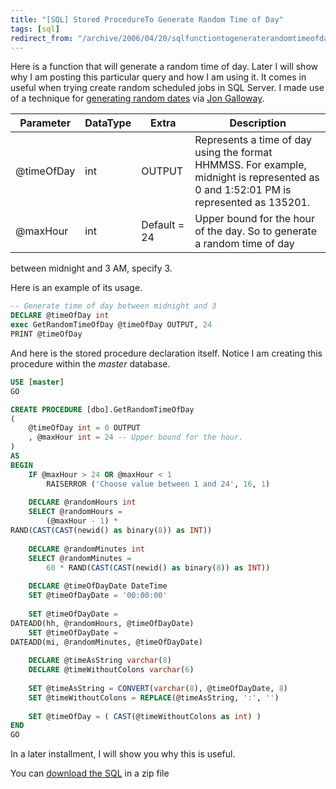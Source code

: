 ```yaml
---
title: "[SQL] Stored ProcedureTo Generate Random Time of Day"
tags: [sql]
redirect_from: "/archive/2006/04/20/sqlfunctiontogeneraterandomtimeofday.aspx/"
---
```


Here is a function that will generate a random time of day. Later I will
show why I am posting this particular query and how I am using it. It
comes in useful when trying create random scheduled jobs in SQL Server.
I made use of a technique for [generating random
dates](http://weblogs.asp.net/jgalloway/archive/2004/03/18/92498.aspx "Random Dates / Data for Testing")
via [Jon
Galloway](http://weblogs.asp.net/jgalloway/archive/2004/03/18/92498.aspx "Jon Galloway's Blog").

Parameter  | DataType |  Extra      | Description
------------|----------|-------------|------------
@timeOfDay |int       |OUTPUT       | Represents a time of day using the format HHMMSS. For example, midnight is represented as 0 and 1:52:01 PM is represented as 135201.
@maxHour   |int       |Default = 24 | Upper bound for the hour of the day. So to generate a random time of day
between midnight and 3 AM, specify 3.

Here is an example of its usage.

```sql
-- Generate time of day between midnight and 3
DECLARE @timeOfDay int
exec GetRandomTimeOfDay @timeOfDay OUTPUT, 24
PRINT @timeOfDay
```

And here is the stored procedure declaration itself. Notice I am
creating this procedure within the *master* database.

```sql
USE [master]
GO

CREATE PROCEDURE [dbo].GetRandomTimeOfDay
( 
    @timeOfDay int = 0 OUTPUT
    , @maxHour int = 24 -- Upper bound for the hour.
)
AS
BEGIN
    IF @maxHour > 24 OR @maxHour < 1
        RAISERROR ('Choose value between 1 and 24', 16, 1)   
    
    DECLARE @randomHours int
    SELECT @randomHours = 
        (@maxHour - 1) * 
RAND(CAST(CAST(newid() as binary(8)) as INT))
    
    DECLARE @randomMinutes int
    SELECT @randomMinutes = 
        60 * RAND(CAST(CAST(newid() as binary(8)) as INT))
    
    DECLARE @timeOfDayDate DateTime
    SET @timeOfDayDate = '00:00:00'
    
    SET @timeOfDayDate = 
DATEADD(hh, @randomHours, @timeOfDayDate)
    SET @timeOfDayDate = 
DATEADD(mi, @randomMinutes, @timeOfDayDate)
    
    DECLARE @timeAsString varchar(8)
    DECLARE @timeWithoutColons varchar(6)
    
    SET @timeAsString = CONVERT(varchar(8), @timeOfDayDate, 8)
    SET @timeWithoutColons = REPLACE(@timeAsString, ':', '')
    
    SET @timeOfDay = ( CAST(@timeWithoutColons as int) )
END
GO
```

In a later installment, I will show you why this is useful.

You can [download the SQL](http://tools.veloc-it.com/tabid/58/grm2id/1/Default.aspx "Tools")
in a zip file

